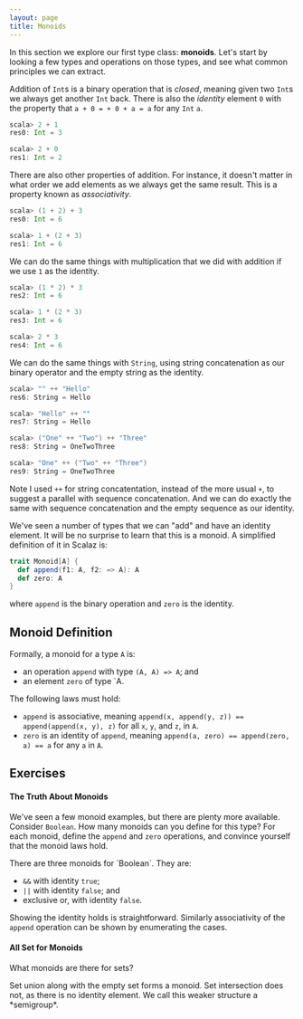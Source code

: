 ```yaml
---
layout: page
title: Monoids
---
```


In this section we explore our first type class: **monoids**. Let's start by looking a few types and operations on those types, and see what common principles we can extract.

Addition of `Int`s is a binary operation that is *closed*, meaning given two `Int`s we always get another `Int` back. There is also the *identity* element `0` with the property that `a + 0 = + 0 + a = a` for any `Int` `a`.

~~~ scala
scala> 2 + 1
res0: Int = 3

scala> 2 + 0
res1: Int = 2
~~~

There are also other properties of addition. For instance, it doesn't matter in what order we add elements as we always get the same result. This is a property known as *associativity*.

~~~ scala
scala> (1 + 2) + 3
res0: Int = 6

scala> 1 + (2 + 3)
res1: Int = 6
~~~

We can do the same things with multiplication that we did with addition if we use `1` as the identity.

~~~ scala
scala> (1 * 2) * 3
res2: Int = 6

scala> 1 * (2 * 3)
res3: Int = 6

scala> 2 * 3
res4: Int = 6
~~~

We can do the same things with `String`, using string concatenation as our binary operator and the empty string as the identity.

~~~ scala
scala> "" ++ "Hello"
res6: String = Hello

scala> "Hello" ++ ""
res7: String = Hello

scala> ("One" ++ "Two") ++ "Three"
res8: String = OneTwoThree

scala> "One" ++ ("Two" ++ "Three")
res9: String = OneTwoThree
~~~

Note I used `++` for string concatentation, instead of the more usual `+`, to suggest a parallel with sequence concatenation. And we can do exactly the same with sequence concatenation and the empty sequence as our identity.

We've seen a number of types that we can "add" and have an identity element. It will be no surprise to learn that this is a monoid. A simplified definition of it in Scalaz is:

~~~ scala
trait Monoid[A] {
  def append(f1: A, f2: => A): A
  def zero: A
}
~~~

where `append` is the binary operation and `zero` is the identity.

## Monoid Definition

Formally, a monoid for a type `A` is:

- an operation `append` with type `(A, A) => A`; and
- an element `zero` of type `A.

The following laws must hold:

- `append` is associative, meaning `append(x, append(y, z)) == append(append(x, y), z)` for all `x`, `y`, and `z`, in `A`.
- `zero` is an identity of `append`, meaning `append(a, zero) == append(zero, a) == a` for any `a` in `A`.

## Exercises

#### The Truth About Monoids

We've seen a few monoid examples, but there are plenty more available. Consider `Boolean`. How many monoids can you define for this type? For each monoid, define  the `append` and `zero` operations, and convince yourself that the monoid laws hold.

<div class="solution">
There are three monoids for `Boolean`. They are:

- `&&` with identity `true`;
- `||` with identity `false`; and
- exclusive or, with identity `false`.

Showing the identity holds is straightforward. Similarly associativity of the `append` operation can be shown by enumerating the cases.
</div>

#### All Set for Monoids

What monoids are there for sets?

<div class="solution">
Set union along with the empty set forms a monoid. Set intersection does not, as there is no identity element. We call this weaker structure a *semigroup*.
</div>
